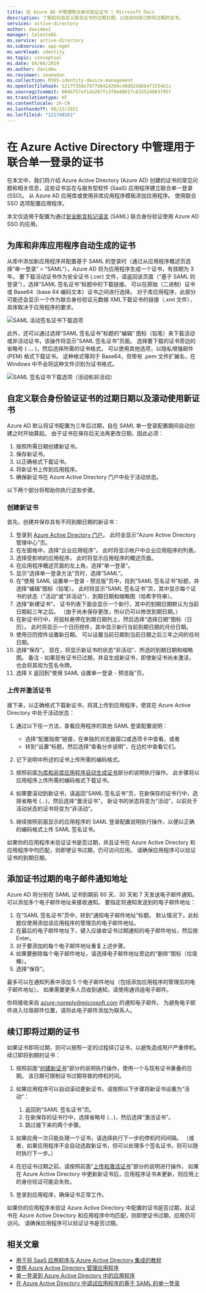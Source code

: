 ```yaml
---
title: 在 Azure AD 中管理联合身份验证证书 | Microsoft Docs
description: 了解如何自定义联合证书的过期日期，以及如何续订即将过期的证书。
services: active-directory
author: davidmu1
manager: CelesteDG
ms.service: active-directory
ms.subservice: app-mgmt
ms.workload: identity
ms.topic: conceptual
ms.date: 04/04/2019
ms.author: davidmu
ms.reviewer: saumadan
ms.collection: M365-identity-device-management
ms.openlocfilehash: 5217f358e7977d8414204c48d82dd6b4f1554b1c
ms.sourcegitcommit: 0046757af1da267fc2f0e88617c633524883795f
ms.translationtype: HT
ms.contentlocale: zh-CN
ms.lasthandoff: 08/13/2021
ms.locfileid: "121749161"
---
```

# <a name="manage-certificates-for-federated-single-sign-on-in-azure-active-directory"></a>在 Azure Active Directory 中管理用于联合单一登录的证书

在本文中，我们将介绍 Azure Active Directory (Azure AD) 创建的证书的常见问题和相关信息，这些证书旨在与服务型软件 (SaaS) 应用程序建立联合单一登录 (SSO)。 从 Azure AD 应用库或使用非库应用程序模板添加应用程序。 使用联合 SSO 选项配置应用程序。

本文仅适用于配置为通过[安全断言标记语言](https://wikipedia.org/wiki/Security_Assertion_Markup_Language) (SAML) 联合身份验证使用 Azure AD SSO 的应用。

## <a name="auto-generated-certificate-for-gallery-and-non-gallery-applications"></a>为库和非库应用程序自动生成的证书

从库中添加新应用程序并配置基于 SAML 的登录时（通过从应用程序概述页选择“单一登录” > “SAML”），Azure AD 将为应用程序生成一个证书，有效期为 3 年。 要下载活动证书作为安全证书 (.cer) 文件，请返回该页面（“基于 SAML 的登录”），选择“SAML 签名证书”标题中的下载链接。 可以在原始（二进制）证书或 Base64（base 64 编码文本）证书之间进行选择。 对于库应用程序，此部分可能还会显示一个作为联合身份验证元数据 XML下载证书的链接（.xml 文件），具体取决于应用程序的要求。

![SAML 活动签名证书下载选项](./media/manage-certificates-for-federated-single-sign-on/active-certificate-download-options.png)

此外，还可以通过选择“SAML 签名证书”标题的“编辑” 图标（铅笔）来下载活动或非活动证书，该操作将显示“SAML 签名证书”页面。 选择要下载的证书旁边的省略号 ( **...** )，然后选择所需的证书格式。 可以使用其他选项，以隐私增强邮件 (PEM) 格式下载证书。 这种格式等同于 Base64，但带有 .pem 文件扩展名，在 Windows 中不会将这种文件识别为证书格式。

![SAML 签名证书下载选项（活动和非活动）](./media/manage-certificates-for-federated-single-sign-on/all-certificate-download-options.png)

## <a name="customize-the-expiration-date-for-your-federation-certificate-and-roll-it-over-to-a-new-certificate"></a>自定义联合身份验证证书的过期日期以及滚动使用新证书

Azure AD 默认将证书配置为三年后过期，自在 SAML 单一登录配置期间自动创建之时开始算起。 由于证书在保存后无法再更改日期，因此必须：

1. 按照所需日期创建新证书。
1. 保存新证书。
1. 以正确格式下载证书。
1. 将新证书上传到应用程序。
1. 确保新证书在 Azure Active Directory 门户中处于活动状态。

以下两个部分将帮助你执行这些步骤。

### <a name="create-a-new-certificate"></a>创建新证书

首先，创建并保存具有不同到期日期的新证书：

1. 登录到 [Azure Active Directory 门户](https://aad.portal.azure.com/)。 此时会显示“Azure Active Directory 管理中心”页。
1. 在左窗格中，选择“企业应用程序”。 此时将显示帐户中企业应用程序的列表。
1. 选择受影响的应用程序。 此时将显示应用程序的概述页面。
1. 在应用程序概述页面的左上角，选择“单一登录”。
1. 显示“选择单一登录方法”页时，选择“SAML”。 
1. 在“使用 SAML 设置单一登录 - 预览版”页中，找到“SAML 签名证书”标题，并选择“编辑”图标（铅笔）。 此时将显示“SAML 签名证书”页，其中显示每个证书的状态（“活动”或“非活动”）、到期日期和缩略图（哈希字符串）。
1. 选择“新建证书”。 证书列表下面会显示一个新行，其中的到期日期默认为当前日期起三年之后。 （由于尚未保存更改，所以仍可以修改到期日期。）
1. 在新证书行中，将鼠标悬停在到期日期列上，然后选择“选择日期”图标（日历）。 此时将显示一个日历控件，其中显示新行当前到期日期的月份日期。
1. 使用日历控件设置新日期。 可以设置当前日期到当前日期之后三年之间的任何日期。
1. 选择“保存”。 现在，将显示新证书的状态“非活动”、所选的到期日期和缩略图。 备注 - 如果现有证书已过期，并且生成新证书，即使新证书尚未激活，也会将其视为签名令牌。
1. 选择 X 返回到“使用 SAML 设置单一登录 - 预览版”页。

### <a name="upload-and-activate-a-certificate"></a>上传并激活证书

接下来，以正确格式下载新证书，将其上传到应用程序，使其在 Azure Active Directory 中处于活动状态：

1. 通过以下任一方法，查看应用程序的其他 SAML 登录配置说明：

   - 选择“配置指南”链接，在单独的浏览器窗口或选项卡中查看，或者
   - 转到“设置”标题，然后选择“查看分步说明”，在边栏中查看它们。

1. 记下说明中所述的证书上传所需的编码格式。
1. 按照前面[为库和非库应用程序自动生成证书](#auto-generated-certificate-for-gallery-and-non-gallery-applications)部分的说明执行操作。 此步骤将以应用程序上传所需的编码格式下载证书。
1. 如果要滚动到新证书，请返回“SAML 签名证书”页，在新保存的证书行中，选择省略号 (...)，然后选择“激活证书”。 新证书的状态将变为“活动”，以前处于活动状态的证书将变为“非活动”。
1. 继续按照前面显示的应用程序的 SAML 登录配置说明执行操作，以便以正确的编码格式上传 SAML 签名证书。

如果你的应用程序未验证证书是否过期，并且证书在 Azure Active Directory 和应用程序中均匹配，则即使证书过期，仍可访问应用。 请确保应用程序可以验证证书的到期日期。

## <a name="add-email-notification-addresses-for-certificate-expiration"></a>添加证书过期的电子邮件通知地址

Azure AD 将分别在 SAML 证书到期前 60 天、30 天和 7 天发送电子邮件通知。 可以添加多个电子邮件地址来接收通知。 要指定将通知发送到的电子邮件地址：

1. 在“SAML 签名证书”页中，转到“通知电子邮件地址”标题。 默认情况下，此标题仅使用添加该应用程序的管理员的电子邮件地址。
1. 在最后的电子邮件地址下，键入应接收证书过期通知的电子邮件地址，然后按 Enter。
1. 对于要添加的每个电子邮件地址重复上述步骤。
1. 如果要删除每个电子邮件地址，请选择电子邮件地址旁边的“删除”图标（垃圾桶）。
1. 选择“保存”。

最多可以在通知列表中添加 5 个电子邮件地址（包括添加应用程序的管理员的电子邮件地址）。 如果需要更多人员收到通知，请使用通讯组电子邮件。

你将接收来自 azure-noreply@microsoft.com 的通知电子邮件。 为避免电子邮件进入垃圾邮件位置，请将此电子邮件添加为联系人。

## <a name="renew-a-certificate-that-will-soon-expire"></a>续订即将过期的证书

如果证书即将过期，则可以按照一定的过程续订证书，以避免造成用户严重停机。 续订即将到期的证书：

1. 按照前面“[创建新证书](#create-a-new-certificate)”部分的说明执行操作，使用一个与现有证书重叠的日期。 该日期可限制证书过期导致的停机时间。
1. 如果应用程序可以自动滚动更新证书，请按照以下步骤将新证书设置为“活动”：
   1. 返回到“SAML 签名证书”页。
   1. 在新保存的证书行中，选择省略号 (...)，然后选择“激活证书”。
   1. 跳过接下来的两个步骤。

1. 如果应用一次只能处理一个证书，请选择执行下一步的停机时间间隔。 （或者，如果应用程序不会自动选取新证书，但可以处理多个签名证书，则可以随时执行下一步。）
1. 在旧证书过期之前，请按照前面“[上传和激活证书](#upload-and-activate-a-certificate)”部分的说明进行操作。 如果在 Azure Active Directory 中更新新证书后，应用程序证书未更新，则应用上的身份验证可能会失败。
1. 登录到应用程序，确保证书正常工作。

如果你的应用程序未验证 Azure Active Directory 中配置的证书是否过期，且证书在 Azure Active Directory 和应用程序中均匹配，则即使证书过期，应用仍可访问。 请确保应用程序可以验证证书是否过期。

## <a name="related-articles"></a>相关文章

- [用于将 SaaS 应用程序与 Azure Active Directory 集成的教程](../saas-apps/tutorial-list.md)
- [使用 Azure Active Directory 管理应用程序](what-is-application-management.md)
- [单一登录到 Azure Active Directory 中的应用程序](what-is-single-sign-on.md)
- [在 Azure Active Directory 中调试应用程序的基于 SAML 的单一登录](./debug-saml-sso-issues.md)
